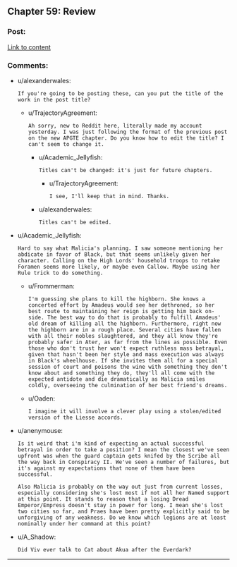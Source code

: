 ## Chapter 59: Review

### Post:

[Link to content](https://practicalguidetoevil.wordpress.com/2019/07/22/chapter-59-review/)

### Comments:

- u/alexanderwales:
  ```
  If you're going to be posting these, can you put the title of the work in the post title?
  ```

  - u/TrajectoryAgreement:
    ```
    Ah sorry, new to Reddit here, literally made my account yesterday. I was just following the format of the previous post on the new APGTE chapter. Do you know how to edit the title? I can't seem to change it.
    ```

    - u/Academic_Jellyfish:
      ```
      Titles can't be changed: it's just for future chapters.
      ```

      - u/TrajectoryAgreement:
        ```
        I see, I'll keep that in mind. Thanks.
        ```

    - u/alexanderwales:
      ```
      Titles can't be edited.
      ```

- u/Academic_Jellyfish:
  ```
  Hard to say what Malicia's planning. I saw someone mentioning her abdicate in favor of Black, but that seems unlikely given her character. Calling on the High Lords' household troops to retake Foramen seems more likely, or maybe even Callow. Maybe using her Rule trick to do something.
  ```

  - u/Frommerman:
    ```
    I'm guessing she plans to kill the highborn. She knows a concerted effort by Amadeus would see her dethroned, so her best route to maintaining her reign is getting him back on-side. The best way to do that is probably to fulfill Amadeus' old dream of killing all the highborn. Furthermore, right now the highborn are in a rough place. Several cities have fallen with all their nobles slaughtered, and they all know they're probably safer in Ater, as far from the lines as possible. Even those who don't trust her won't expect ruthless mass betrayal, given that hasn't been her style and mass execution was always in Black's wheelhouse. If she invites them all for a special session of court and poisons the wine with something they don't know about and something they do, they'll all come with the expected antidote and die dramatically as Malicia smiles coldly, overseeing the culmination of her best friend's dreams.
    ```

  - u/Oaden:
    ```
    I imagine it will involve a clever play using a stolen/edited version of the Liesse accords.
    ```

- u/anenymouse:
  ```
  Is it weird that i'm kind of expecting an actual successful betrayal in order to take a position? I mean the closest we've seen upfront was when the guard captain gets knifed by the Scribe all the way back in Conspiracy II. We've seen a number of failures, but it's against my expectations that none of them have been successful.

  Also Malicia is probably on the way out just from current losses, especially considering she's lost most if not all her Named support at this point. It stands to reason that a losing Dread Emperor/Empress doesn't stay in power for long. I mean she's lost two cities so far, and Praes have been pretty explicitly said to be unforgiving of any weakness. Do we know which legions are at least nominally under her command at this point?
  ```

- u/A_Shadow:
  ```
  Did Viv ever talk to Cat about Akua after the Everdark?
  ```

---

